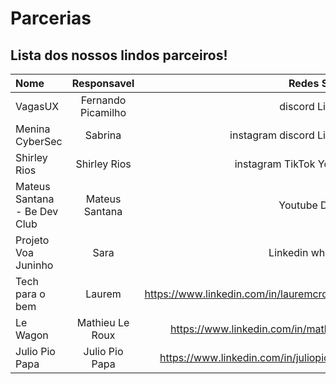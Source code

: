 # Parcerias

## Lista dos nossos lindos parceiros!

|Nome    |	Responsavel	| Redes Sociais|
|:------|:-----------:|-------------:|
VagasUX	                      | Fernando Picamilho |	discord 	Linkedin			
Menina CyberSec	              | Sabrina	| instagram discord 	Linkedin			
Shirley Rios                  |	Shirley Rios	| instagram	TikTok	Youtube		
Mateus Santana - Be Dev Club	| Mateus Santana	|Youtube	Discord			
Projeto Voa Juninho	          | Sara	  | Linkedin	whatsapp			
Tech para o bem               | Laurem  | https://www.linkedin.com/in/lauremcrossetti/
Le Wagon                      | Mathieu Le Roux   |https://www.linkedin.com/in/matleroux/
Julio Pio Papa                | Julio Pio Papa |https://www.linkedin.com/in/juliopiopapa/
